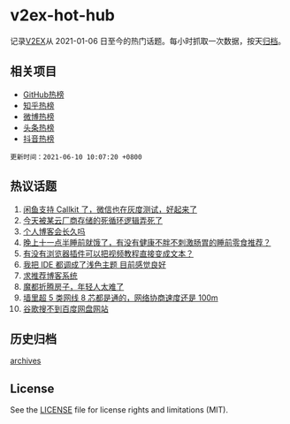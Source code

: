 # v2ex-hot-hub

 记录[V2EX](https://www.v2ex.com/)从 2021-01-06 日至今的热门话题。每小时抓取一次数据，按天[归档](archives)。
 
 ## 相关项目

- [GitHub热榜](https://github.com/snaildev/github-hot-hub)
- [知乎热榜](https://github.com/snaildev/zhihu-hot-hub)
- [微博热榜](https://github.com/snaildev/weibo-hot-hub)
- [头条热榜](https://github.com/snaildev/toutiao-hot-hub)
- [抖音热榜](https://github.com/snaildev/douyin-hot-hub)


 `更新时间：2021-06-10 10:07:20 +0800`

## 热议话题

1. [闲鱼支持 Callkit 了，微信也在灰度测试，好起来了](https://www.v2ex.com/t/782382)
1. [今天被某云厂商存储的死循环逻辑弄死了](https://www.v2ex.com/t/782414)
1. [个人博客会长久吗](https://www.v2ex.com/t/782405)
1. [晚上十一点半睡前就饿了，有没有健康不胖不刺激肠胃的睡前零食推荐？](https://www.v2ex.com/t/782396)
1. [有没有浏览器插件可以把视频教程直接变成文本？](https://www.v2ex.com/t/782409)
1. [我把 IDE 都调成了浅色主题 目前感觉良好](https://www.v2ex.com/t/782425)
1. [求推荐博客系统](https://www.v2ex.com/t/782472)
1. [魔都折腾房子，年轻人太难了](https://www.v2ex.com/t/782526)
1. [墙里超 5 类网线 8 芯都是通的，网络协商速度还是 100m](https://www.v2ex.com/t/782352)
1. [谷歌搜不到百度网盘网站](https://www.v2ex.com/t/782373)

## 历史归档

[archives](archives)

## License

See the [LICENSE](LICENSE) file for license rights and limitations (MIT).
